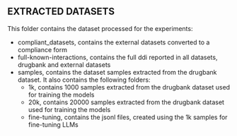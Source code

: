 ## EXTRACTED DATASETS ##
This folder contains the dataset processed for the experiments:
- compliant_datasets, contains the external datasets converted to a compliance form
- full-known-interactions, contains the full ddi reported in all datasets, drugbank and external datasets
- samples, contains the dataset samples extracted from the drugbank dataset. It also contains the following folders:
    - 1k, contains 1000 samples extracted from the drugbank dataset used for training the models
    - 20k, contains 20000 samples extracted from the drugbank dataset used for training the models
    - fine-tuning, contains the jsonl files, created using the 1k samples for fine-tuning LLMs
